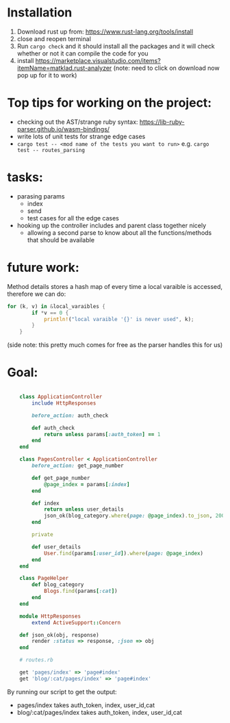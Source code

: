 # Installation

1. Download rust up from: https://www.rust-lang.org/tools/install
2. close and reopen terminal 
3. Run `cargo check` and it should install all the packages and it will check whether or not it can compile the code for you
4. install https://marketplace.visualstudio.com/items?itemName=matklad.rust-analyzer (note: need to click on download now pop up for it to work)

# Top tips for working on the project:
- checking out the AST/strange ruby syntax: https://lib-ruby-parser.github.io/wasm-bindings/
- write lots of unit tests for strange edge cases
- `cargo test -- <mod name of the tests you want to run>` e.g. `cargo test -- routes_parsing`
# tasks:
- parasing params
    - index
    - send 
    - test cases for all the edge cases
- hooking up the controller includes and parent class together nicely 
    - allowing a second parse to know about all the functions/methods that should be available

# future work:
Method details stores a hash map of every time a local varaible is accessed, therefore we can do:
```rust
for (k, v) in &local_varaibles {
        if *v == 0 {
            println!("local varaible '{}' is never used", k);
        }
    }
```
(side note: this pretty much comes for free as the parser handles this for us)

# Goal:

```ruby

    class ApplicationController
        include HttpResponses

        before_action: auth_check

        def auth_check
            return unless params[:auth_token] == 1
        end
    end

    class PagesController < ApplicationController
        before_action: get_page_number

        def get_page_number
            @page_index = params[:index]
        end

        def index
            return unless user_details
            json_ok(blog_category.where(page: @page_index).to_json, 200)
        end

        private 

        def user_details
            User.find(params[:user_id]).where(page: @page_index)
        end
    end

    class PageHelper
        def blog_category
            Blogs.find(params[:cat])
        end
    end

    module HttpResponses
        extend ActiveSupport::Concern

    def json_ok(obj, response)
        render :status => response, :json => obj
    end

    # routes.rb

    get 'pages/index' => 'page#index'
    get 'blog/:cat/pages/index' => 'page#index'
```

By running our script to get the output:
- pages/index takes auth_token, index, user_id,cat
- blog/:cat/pages/index takes auth_token, index, user_id,cat